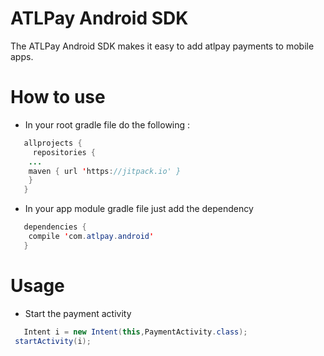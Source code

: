 # ATLPay Android SDK

The ATLPay Android SDK makes it easy to add atlpay payments to mobile apps.

# How to use
* In your root gradle file do the following :
```java
   allprojects {
     repositories {
	...
	maven { url 'https://jitpack.io' }
	}
   }
```
* In your app module gradle file just add the dependency
```java
   dependencies {
    compile 'com.atlpay.android'
   }
```
# Usage
* Start the payment activity
```java
   Intent i = new Intent(this,PaymentActivity.class);
 startActivity(i);
```

